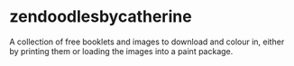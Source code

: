 # zendoodlesbycatherine
A collection of free booklets and images to download and colour in, either by printing them or loading the images into a paint package.